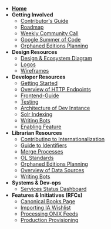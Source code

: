 * **[Home](Home)**
* **Getting Involved**
	* [Contributor's Guide](https://github.com/internetarchive/openlibrary/blob/master/CONTRIBUTING.md)
	* [Roadmap](https://github.com/internetarchive/openlibrary/projects/7)
	* [Weekly Community Call](Open-Library-Community-Call-Minutes)
	* [Google Summer of Code](Google-Summer-of-Code-(2018))
	* [Orphaned Editions Planning](Orphaned-Editions-Planning)
* **Design Resources**
	* [Design & Ecosystem Diagram](https://docs.google.com/document/d/1RUsUnIJM78gTr5ycewUJNwYHERBQdg_Tv-X-OZpwtRY)
	* [Logos](https://drive.google.com/file/d/1GlUpiaobyL6dbxu8Ok_i_R87aalpzH_z/view)
	* [Wireframes](Design)
* **Developer Resources**
	* [Getting Started](Getting-Started)
	* [Overview of HTTP Endpoints](Endpoints)
	* [Frontend-Guide](Frontend-Guide)
	* [Testing](Testing)
	* [Architecture of Dev Instance](Architecture)
	* [Solr Indexing](Solr-notes,-let's-fix-Solr-indexing!)
	* [Writing Bots](Writing-Bots)
	* [Enabling Feature](Feature-Flagging)
* **Librarian Resources** 
	* [Contributing to Internationalization](Contributing-to-Internationalization-(i18n))
	* [Guide to Identifiers](Guide-to-Identifiers)
	* [Merge Processes](Merge-Processes)
	* [OL Standards](OL-Standards)
	* [Orphaned Editions Planning](Orphaned-Editions-Planning)
	* [Overview of Data Sources](Data-Source-Overview)
	* [Writing Bots](Writing-Bots)
* **Systems & Dev-ops**
	* [Services Status Dashboard](http://status.archivelab.org)
* **Features & Initiatives (RFCs)**
	* [Canonical Books Page](Canonical-Books-Page)
	* [Importing IA Wishlist](Importing-IA-Wishlist)
	* [Processing ONIX Feeds](Processing-ONIX-Feeds)
	* [Production Provisioning](Production-Provisioning)